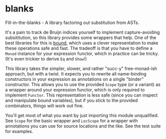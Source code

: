 # blanks

Fill-in-the-blanks - A library factoring out substitution from ASTs.

It's a pain to track de Bruijn indices yourself to implement capture-avoiding subsititution,
so this library provides some wrappers that help. One of the best libraries for this is
[bound](https://hackage.haskell.org/package/bound), which uses a clever representation to make
these operations safe and fast. The tradeoff is that you have to define a `Monad` instance
for your expression functor, which in practice can be tricky. (It's even trickier to derive
`Eq` and `Show`!)

This library takes the simpler, slower, and rather "succ-y" free-monad-ish approach,
but with a twist. It expects you to rewrite all name-binding constructors in your expression
as annotations on a single "binder" constructor. This allows you to use the provided `Scope`
type (or a variant) as a wrapper around your expression functor, which is only required to
implement `Functor`. This representation is less safe (since you can inspect and manipulate
bound variables), but if you stick to the provided combinators, things will work out fine.

You'll get most of what you want by just importing this module unqualified.
See `Scope` for the basic wrapper and `LocScope` for a wrapper with annotations you can use
for source locations and the like. See the test suite for examples.
